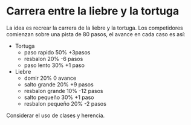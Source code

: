 # Carrera entre la liebre y la tortuga

La idea es recrear la carrera de la liebre y la tortuga.
Los competidores comienzan sobre una pista de 80 pasos, el avance en cada caso es así:

- Tortuga
    - paso rapido 50% +3pasos
    - resbalon    20% -6 pasos
    - paso lento  30% +1 paso
- Liebre
    - domir            20% 0 avance
    - salto grande     20% +9 pasos
    - resbalon grande  10% -12 pasos
    - salto pequeño    30% +1 paso
    - resbalon pequeño 20% -2 pasos

Considerar el uso de clases y herencia.